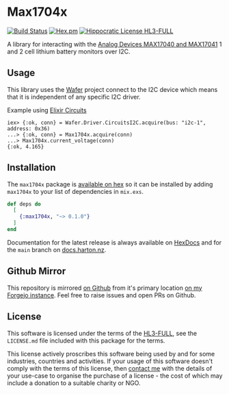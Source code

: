 # Max1704x

[![Build Status](https://drone.harton.dev/api/badges/james/max1704x/status.svg)](https://drone.harton.dev/james/max1704x)
[![Hex.pm](https://img.shields.io/hexpm/v/max1704x.svg)](https://hex.pm/packages/max1704x)
[![Hippocratic License HL3-FULL](https://img.shields.io/static/v1?label=Hippocratic%20License&message=HL3-FULL&labelColor=5e2751&color=bc8c3d)](https://firstdonoharm.dev/version/3/0/full.html)

A library for interacting with the [Analog Devices MAX17040 and MAX17041](https://www.analog.com/en/products/MAX17040.html) 1 and 2 cell lithium battery monitors over I2C.

## Usage

This library uses the [Wafer](https://harton.dev/james/wafer) project connect to the I2C device which means that it is independent of any specific I2C driver.

Example using [Elixir Circuits](https://hex.pm/packages/circuits_i2c)

    iex> {:ok, conn} = Wafer.Driver.CircuitsI2C.acquire(bus: "i2c-1", address: 0x36)
    ...> {:ok, conn} = Max1704x.acquire(conn)
    ...> Max1704x.current_voltage(conn)
    {:ok, 4.165}

## Installation

The `max1704x` package is [available on hex](https://hex.pm/packages/max1704x) so it can be installed by adding `max1704x` to your list of dependencies in `mix.exs`.

```elixir
def deps do
  [
    {:max1704x, "~> 0.1.0"}
  ]
end
```

Documentation for the latest release is always available on
[HexDocs](https://hexdocs.pm/max1704x/) and for the `main` branch
on [docs.harton.nz](https://docs.harton.nz/james/max1704x).

## Github Mirror

This repository is mirrored [on Github](https://github.com/jimsynz/max1704x)
from it's primary location [on my Forgejo instance](https://harton.dev/james/max1704x).
Feel free to raise issues and open PRs on Github.

## License

This software is licensed under the terms of the
[HL3-FULL](https://firstdonoharm.dev), see the `LICENSE.md` file included with
this package for the terms.

This license actively proscribes this software being used by and for some
industries, countries and activities. If your usage of this software doesn't
comply with the terms of this license, then [contact me](mailto:james@harton.nz)
with the details of your use-case to organise the purchase of a license - the
cost of which may include a donation to a suitable charity or NGO.
